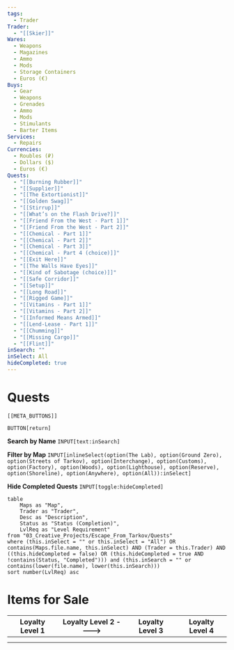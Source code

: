 ```yaml
---
tags:
  - Trader
Trader:
  - "[[Skier]]"
Wares:
  - Weapons
  - Magazines
  - Ammo
  - Mods
  - Storage Containers
  - Euros (€)
Buys:
  - Gear
  - Weapons
  - Grenades
  - Ammo
  - Mods
  - Stimulants
  - Barter Items
Services:
  - Repairs
Currencies:
  - Roubles (₽)
  - Dollars ($)
  - Euros (€)
Quests:
  - "[[Burning Rubber]]"
  - "[[Supplier]]"
  - "[[The Extortionist]]"
  - "[[Golden Swag]]"
  - "[[Stirrup]]"
  - "[[What’s on the Flash Drive?]]"
  - "[[Friend From the West - Part 1]]"
  - "[[Friend From the West - Part 2]]"
  - "[[Chemical - Part 1]]"
  - "[[Chemical - Part 2]]"
  - "[[Chemical - Part 3]]"
  - "[[Chemical - Part 4 (choice)]]"
  - "[[Exit Here]]"
  - "[[The Walls Have Eyes]]"
  - "[[Kind of Sabotage (choice)]]"
  - "[[Safe Corridor]]"
  - "[[Setup]]"
  - "[[Long Road]]"
  - "[[Rigged Game]]"
  - "[[Vitamins - Part 1]]"
  - "[[Vitamins - Part 2]]"
  - "[[Informed Means Armed]]"
  - "[[Lend-Lease - Part 1]]"
  - "[[Chumming]]"
  - "[[Missing Cargo]]"
  - "[[Flint]]"
inSearch: ""
inSelect: All
hideCompleted: true
---
```

# Quests

```meta-bind-embed
[[META_BUTTONS]]
```
`BUTTON[return]` 

**Search by Name**
`INPUT[text:inSearch]`

**Filter by Map**
`INPUT[inlineSelect(option(The Lab), option(Ground Zero), option(Streets of Tarkov), option(Interchange), option(Customs), option(Factory), option(Woods), option(Lighthouse), option(Reserve), option(Shoreline), option(Anywhere), option(All)):inSelect]`

**Hide Completed Quests**
`INPUT[toggle:hideCompleted]`
```dataview
table 
    Maps as "Map", 
    Trader as "Trader", 
    Desc as "Description", 
    Status as "Status (Completion)", 
    LvlReq as "Level Requirement"
from "03_Creative_Projects/Escape_From_Tarkov/Quests"
where (this.inSelect = "" or this.inSelect = "All") OR contains(Maps.file.name, this.inSelect) AND (Trader = this.Trader) AND ((this.hideCompleted = false) OR (this.hideCompleted = true AND !contains(Status, "Completed"))) and (this.inSearch = "" or contains(lower(file.name), lower(this.inSearch)))
sort number(LvlReq) asc
```

# Items for Sale

| Loyalty Level 1 | Loyalty Level 2 ----> | Loyalty Level 3 | Loyalty Level 4 |
| --------------- | --------------------- | --------------- | --------------- |
|                 |                       |                 |                 |
|                 |                       |                 |                 |
